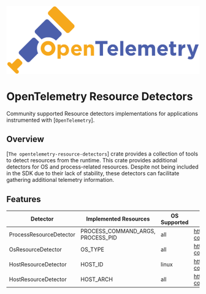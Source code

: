 ![OpenTelemetry — An observability framework for cloud-native software.][splash]

[splash]: https://raw.githubusercontent.com/open-telemetry/opentelemetry-rust/main/assets/logo-text.png

# OpenTelemetry Resource Detectors

Community supported Resource detectors implementations for applications instrumented with [`OpenTelemetry`].

## Overview

[`The opentelemetry-resource-detectors`] crate provides a collection of tools to detect resources from the runtime. This crate provides additional detectors for OS and process-related resources. Despite not being included in the SDK due to their lack of stability, these detectors can facilitate gathering additional telemetry information.

## Features

| Detector                | Implemented Resources                               | OS Supported | Semantic Conventions                                                                      |
|-------------------------| --------------------------------------------------- |--------------|-------------------------------------------------------------------------------------------|
| ProcessResourceDetector | PROCESS_COMMAND_ARGS, PROCESS_PID | all          | https://github.com/open-telemetry/semantic-conventions/blob/main/docs/resource/process.md |
| OsResourceDetector      | OS_TYPE | all          | https://github.com/open-telemetry/semantic-conventions/blob/main/docs/resource/os.md      |
| HostResourceDetector    | HOST_ID | linux        | https://github.com/open-telemetry/semantic-conventions/blob/main/docs/resource/host.md    |
| HostResourceDetector    | HOST_ARCH | all        | https://github.com/open-telemetry/semantic-conventions/blob/main/docs/resource/host.md    |
